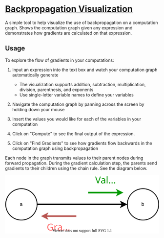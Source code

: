 # [Backpropagation Visualization](https://jinay.dev/backprop-vis)

A simple tool to help visualize the use of backpropagation on a computation
graph. Shows the computation graph given any expression and demonstrates how
gradients are calculated on that expression.

## Usage

To explore the flow of gradients in your computations:

1.  Input an expression into the text box and watch your computation graph automatically generate
    -   The visualization supports addition, subtraction, multiplication, division, parenthesis, and exponents
    -   Use single-letter variable names to define your variables
2.  Navigate the computation graph by panning across the screen by holding down your mouse

3.  Insert the values you would like for each of the variables in your computation

4.  Click on "Compute" to see the final output of the expression.

5.  Click on "Find Gradients" to see how gradients flow backwards in the computation graph using backpropagation

Each node in the graph transmits values to their parent nodes during forward
propagation. During the gradient calculation step, the parents send gradients
to their children using the chain rule. See the diagram below.

![](node-flow.svg)
